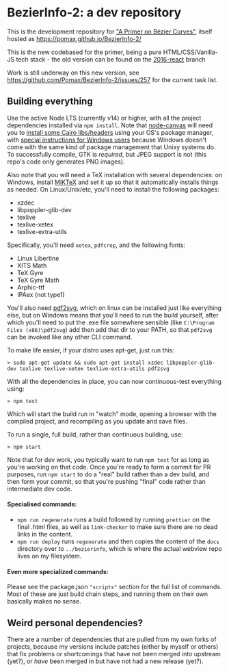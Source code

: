 # BezierInfo-2: a dev repository

This is the development repository for ["A Primer on Bézier Curves"](https://pomax.github.io/bezierinfo), itself hosted as https://pomax.github.io/BezierInfo-2/

This is the new codebased for the primer, being a pure HTML/CSS/Vanilla-JS tech stack - the old version can be found on the [2016-react](https://github.com/Pomax/BezierInfo-2/tree/2016-react) branch

Work is still underway on this new version, see https://github.com/Pomax/BezierInfo-2/issues/257 for the current task list.

## Building everything

Use the active Node LTS (currently v14) or higher, with all the project dependencies installed via `npm install`. Note that [node-canvas](https://github.com/Automattic/node-canva) will need you to [install some Cairo libs/headers](https://github.com/Automattic/node-canvas#compiling) using your OS's package manager, with [special instructions for Windows users](https://github.com/Automattic/node-canvas/wiki/Installation:-Windows) because Windows doesn't come with the same kind of package management that Unixy systems do. To successfully compile, GTK is _required_, but JPEG support is not (this repo's code only generates PNG images).

Also note that you will need a TeX installation with several dependencies: on Windows, install [MiKTeX](https://miktex.org/download) and set it up so that it automatically installs things as needed. On Linux/Unix/etc, you'll need to install the following packages:

- xzdec
- libpoppler-glib-dev
- texlive
- texlive-xetex
- texlive-extra-utils

Specifically, you'll need `xetex`, `pdfcrop`, and the following fonts:

- Linux Libertine
- XITS Math
- TeX Gyre
- TeX Gyre Math
- Arphic-ttf
- IPAex (not type1)

You'll also need [pdf2svg](https://github.com/dawbarton/pdf2svg/), which on linux can be installed just like everything else, but on Windows means that you'll need to run the build yourself, after which you'll need to put the .exe file somewhere sensible (like `C:\Program Files (x86)\pdf2svg`) add then add that dir to your PATH, so that `pdf2svg` can be invoked like any other CLI command.

To make life easier, if your distro uses apt-get, just run this:

```
> sudo apt-get update && sudo apt-get install xzdec libpoppler-glib-dev texlive texlive-xetex texlive-extra-utils pdf2svg
```

With all the dependencies in place, you can now continuous-test everything using:

```
> npm test
```

Which will start the build run in "watch" mode, opening a browser with the compiled project, and recompiling as you update and save files.

To run a single, full build, rather than continuous building, use:

```
> npm start
```

Note that for dev work, you typically want to run `npm test` for as long as you're working on that code. Once you're ready to form a commit for PR purposes, run `npm start` to do a "real" build rather than a dev build, and then form your commit, so that you're pushing "final" code rather than intermediate dev code.

#### Specialised commands:

- `npm run regenerate` runs a build followed by running `prettier` on the final .html files, as well as `link-checker` to make sure there are no dead links in the content.
- `npm run deploy` runs `regenerate` and then copies the content of the `docs` directory over to `../bezierinfo`, which is where the actual webview repo lives on my filesystem.

#### Even more specialized commands:

Please see the package.json `"scripts"` section for the full list of commands. Most of these are just build chain steps, and running them on their own basically makes no sense.

## Weird personal dependencies?

There are a number of dependencies that are pulled from my own forks of projects, because my versions include patches (either by myself or others) that fix problems or shortcomings that have not been merged into upstream (yet?), or _have_ been merged in but have not had a new release (yet?).
